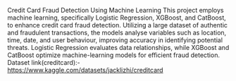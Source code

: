 Credit Card Fraud Detection Using Machine Learning
This project employs machine learning, specifically Logistic Regression, XGBoost, and CatBoost, to enhance credit card fraud detection. Utilizing a large dataset of authentic and fraudulent transactions,
the models analyse variables such as location, time, date, and user behaviour, improving accuracy in identifying potential threats. Logistic Regression evaluates data relationships, while XGBoost and
CatBoost optimize machine-learning models for efficient fraud detection.
Dataset link(creditcard):- https://www.kaggle.com/datasets/jacklizhi/creditcard
